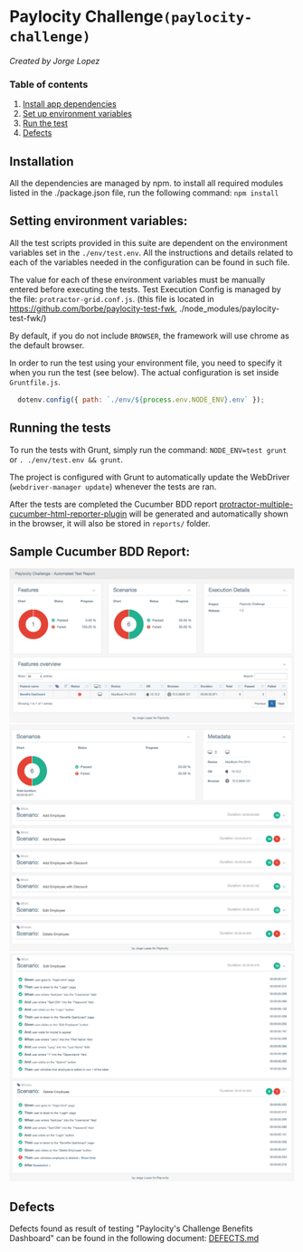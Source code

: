 # Paylocity Challenge`(paylocity-challenge)`
*Created by Jorge Lopez*

### Table of contents
1. [Install app dependencies](#installation)
2. [Set up environment variables](#setting-environment-variables)
3. [Run the test](#running-the-tests)
4. [Defects](#defects)

## Installation
All the dependencies are managed by npm.
to install all required modules listed in the ./package.json file, run the following command: `npm install`

## Setting environment variables:
All the test scripts provided in this suite are dependent on the environment variables set in the `./env/test.env`.
All the instructions and details related to each of the variables needed in the configuration can be found in such file.

The value for each of these environment variables must be manually entered before executing the tests.
Test Execution Config is managed by the file: `protractor-grid.conf.js`.
(this file is located in https://github.com/borbe/paylocity-test-fwk, ./node_modules/paylocity-test-fwk/)

By default, if you do not include `BROWSER`, the framework will use chrome as the default browser.

In order to run the test using your environment file, you need to specify it when you run the test (see below). The actual configuration is set inside `Gruntfile.js`.
```javascript
  dotenv.config({ path: `./env/${process.env.NODE_ENV}.env` });
```

## Running the tests
To run the tests with Grunt, simply run the command: `NODE_ENV=test grunt` or `. ./env/test.env && grunt`.

The project is configured with Grunt to automatically update the WebDriver (`webdriver-manager update`) whenever the tests are ran.
                                                               
After the tests are completed the Cucumber BDD report [protractor-multiple-cucumber-html-reporter-plugin](https://www.npmjs.com/package/protractor-multiple-cucumber-html-reporter-plugin) will be generated and automatically shown in the browser, it will also be stored in `reports/` folder.

## Sample Cucumber BDD Report:
![Preview](resources/preview/report-001.png)
![Preview](resources/preview/report-002.png)
![Preview](resources/preview/report-003.png)

## Defects
Defects found as result of testing "Paylocity's Challenge Benefits Dashboard" can be found in the following document:
[DEFECTS.md](resources/defects/DEFECTS.md)